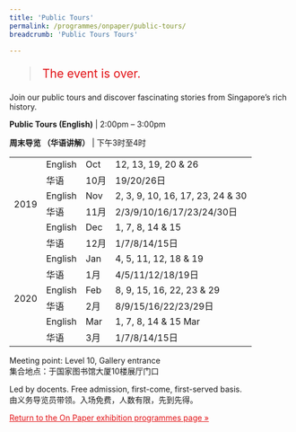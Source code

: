 ```yaml
---
title: 'Public Tours'
permalink: /programmes/onpaper/public-tours/
breadcrumb: 'Public Tours Tours'

---
```



<blockquote style="color: #E21216; font-size: 150%;">The event is over.</blockquote>

Join our public tours and discover fascinating stories from Singapore’s rich history.

**Public Tours (English)** &#124; 2:00pm – 3:00pm

**周末导览 （华语讲解）** &#124; 下午3时至4时

<table>
  <tr>
    <td rowspan="6">2019</td>
    <td>English</td>
    <td>Oct</td>
    <td>12, 13, 19, 20 &amp; 26</td>
  </tr>
  <tr>
    <td>华语</td>
    <td>10月</td>
    <td>19/20/26日</td>
  </tr>
  <tr>
    <td>English</td>
    <td>Nov</td>
    <td>2, 3, 9, 10, 16, 17, 23, 24 &amp; 30</td>
  </tr>
  <tr>
    <td>华语</td>
    <td>11月</td>
    <td>2/3/9/10/16/17/23/24/30日</td>
  </tr>
  <tr>
    <td>English</td>
    <td>Dec</td>
    <td>1, 7, 8, 14 &amp; 15</td>
  </tr>
  <tr>
    <td>华语</td>
    <td>12月</td>
    <td>1/7/8/14/15日</td>
  </tr>
  <tr>
    <td rowspan="6">2020</td>
    <td>English</td>
    <td>Jan</td>
    <td>4, 5, 11, 12, 18 &amp; 19</td>
  </tr>
  <tr>
    <td>华语</td>
    <td>1月</td>
    <td>4/5/11/12/18/19日</td>
  </tr>
  <tr>
    <td>English</td>
    <td>Feb</td>
    <td>8, 9, 15, 16, 22, 23 &amp; 29</td>
  </tr>
  <tr>
    <td>华语</td>
    <td>2月</td>
    <td>8/9/15/16/22/23/29日</td>
  </tr>
  <tr>
    <td>English</td>
    <td>Mar</td>
    <td>1, 7, 8, 14 &amp; 15 Mar</td>
  </tr>
  <tr>
    <td>华语</td>
    <td>3月</td>
    <td>1/7/8/14/15日</td>
  </tr>
</table>

Meeting point: Level 10, Gallery entrance<br>
集合地点：于国家图书馆大厦10楼展厅门口

Led by docents. Free admission, first-come, first-served basis.<br>
由义务导览员带领。入场免费，人数有限，先到先得。

<a href="/exhibitions/past-exhibitions/onpaper/programmes/" style="color:#E21216;">Return to the On Paper exhibition programmes page &#187;</a>
